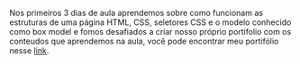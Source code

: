 Nos primeiros 3 dias de aula aprendemos sobre como funcionam as estruturas de uma página HTML, CSS, seletores CSS e o modelo conhecido como box model e fomos desafiados a criar nosso próprio portifolio com os conteudos que aprendemos na aula, você pode encontrar meu portifólio nesse [link](https://gustavo-meira.github.io/).